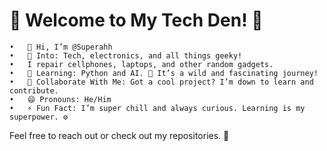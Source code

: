 # 👾 Welcome to My Tech Den! 👾

	•	👋 Hi, I’m @Superahh
	•	👀 Into: Tech, electronics, and all things geeky!
	•	I repair cellphones, laptops, and other random gadgets.
	•	🌱 Learning: Python and AI. 🤖 It’s a wild and fascinating journey!
	•	💞️ Collaborate With Me: Got a cool project? I’m down to learn and contribute.
	•	😄 Pronouns: He/Him
	•	⚡ Fun Fact: I’m super chill and always curious. Learning is my superpower. ⚙️

 Feel free to reach out or check out my repositories. 🌟

<!---
Superahh/Superahh is a ✨ special ✨ repository because its `README.md` (this file) appears on your GitHub profile.
You can click the Preview link to take a look at your changes.
--->
